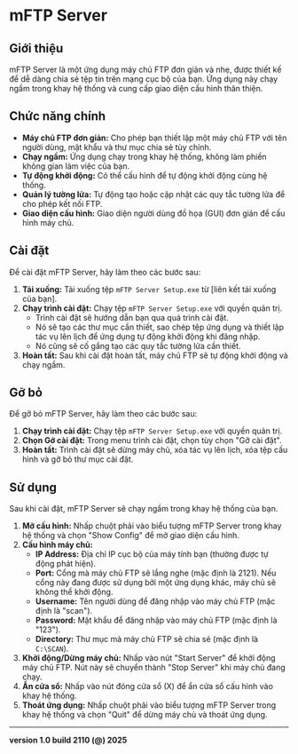 # mFTP Server

## Giới thiệu

mFTP Server là một ứng dụng máy chủ FTP đơn giản và nhẹ, được thiết kế để dễ dàng chia sẻ tệp tin trên mạng cục bộ của bạn. Ứng dụng này chạy ngầm trong khay hệ thống và cung cấp giao diện cấu hình thân thiện.

## Chức năng chính

-   **Máy chủ FTP đơn giản:** Cho phép bạn thiết lập một máy chủ FTP với tên người dùng, mật khẩu và thư mục chia sẻ tùy chỉnh.
-   **Chạy ngầm:** Ứng dụng chạy trong khay hệ thống, không làm phiền không gian làm việc của bạn.
-   **Tự động khởi động:** Có thể cấu hình để tự động khởi động cùng hệ thống.
-   **Quản lý tường lửa:** Tự động tạo hoặc cập nhật các quy tắc tường lửa để cho phép kết nối FTP.
-   **Giao diện cấu hình:** Giao diện người dùng đồ họa (GUI) đơn giản để cấu hình máy chủ.

## Cài đặt

Để cài đặt mFTP Server, hãy làm theo các bước sau:

1.  **Tải xuống:** Tải xuống tệp `mFTP Server Setup.exe` từ [liên kết tải xuống của bạn].
2.  **Chạy trình cài đặt:** Chạy tệp `mFTP Server Setup.exe` với quyền quản trị.
    *   Trình cài đặt sẽ hướng dẫn bạn qua quá trình cài đặt.
    *   Nó sẽ tạo các thư mục cần thiết, sao chép tệp ứng dụng và thiết lập tác vụ lên lịch để ứng dụng tự động khởi động khi đăng nhập.
    *   Nó cũng sẽ cố gắng tạo các quy tắc tường lửa cần thiết.
3.  **Hoàn tất:** Sau khi cài đặt hoàn tất, máy chủ FTP sẽ tự động khởi động và chạy ngầm.

## Gỡ bỏ

Để gỡ bỏ mFTP Server, hãy làm theo các bước sau:

1.  **Chạy trình cài đặt:** Chạy tệp `mFTP Server Setup.exe` với quyền quản trị.
2.  **Chọn Gỡ cài đặt:** Trong menu trình cài đặt, chọn tùy chọn "Gỡ cài đặt".
3.  **Hoàn tất:** Trình cài đặt sẽ dừng máy chủ, xóa tác vụ lên lịch, xóa tệp cấu hình và gỡ bỏ thư mục cài đặt.

## Sử dụng

Sau khi cài đặt, mFTP Server sẽ chạy ngầm trong khay hệ thống của bạn.

1.  **Mở cấu hình:** Nhấp chuột phải vào biểu tượng mFTP Server trong khay hệ thống và chọn "Show Config" để mở giao diện cấu hình.
2.  **Cấu hình máy chủ:**
    *   **IP Address:** Địa chỉ IP cục bộ của máy tính bạn (thường được tự động phát hiện).
    *   **Port:** Cổng mà máy chủ FTP sẽ lắng nghe (mặc định là 2121). Nếu cổng này đang được sử dụng bởi một ứng dụng khác, máy chủ sẽ không thể khởi động.
    *   **Username:** Tên người dùng để đăng nhập vào máy chủ FTP (mặc định là "scan").
    *   **Password:** Mật khẩu để đăng nhập vào máy chủ FTP (mặc định là "123").
    *   **Directory:** Thư mục mà máy chủ FTP sẽ chia sẻ (mặc định là `C:\SCAN`).
3.  **Khởi động/Dừng máy chủ:** Nhấp vào nút "Start Server" để khởi động máy chủ FTP. Nút này sẽ chuyển thành "Stop Server" khi máy chủ đang chạy.
4.  **Ẩn cửa sổ:** Nhấp vào nút đóng cửa sổ (X) để ẩn cửa sổ cấu hình vào khay hệ thống.
5.  **Thoát ứng dụng:** Nhấp chuột phải vào biểu tượng mFTP Server trong khay hệ thống và chọn "Quit" để dừng máy chủ và thoát ứng dụng.

---

**version 1.0 build 2110 (@) 2025**